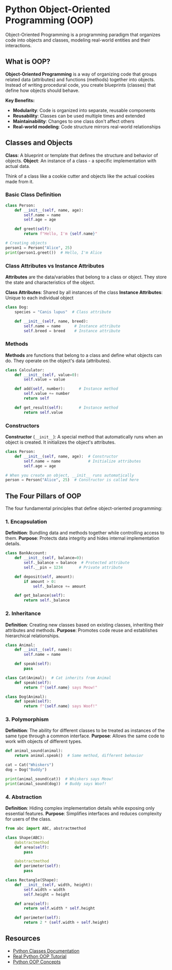 # Python Object-Oriented Programming (OOP)

Object-Oriented Programming is a programming paradigm that organizes code into objects and classes, modeling real-world entities and their interactions.

## What is OOP?

**Object-Oriented Programming** is a way of organizing code that groups related data (attributes) and functions (methods) together into objects. Instead of writing procedural code, you create blueprints (classes) that define how objects should behave.

**Key Benefits:**
- **Modularity**: Code is organized into separate, reusable components
- **Reusability**: Classes can be used multiple times and extended
- **Maintainability**: Changes to one class don't affect others
- **Real-world modeling**: Code structure mirrors real-world relationships

## Classes and Objects

**Class**: A blueprint or template that defines the structure and behavior of objects.
**Object**: An instance of a class - a specific implementation with actual data.

Think of a class like a cookie cutter and objects like the actual cookies made from it.

### Basic Class Definition
```python
class Person:
    def __init__(self, name, age):
        self.name = name
        self.age = age

    def greet(self):
        return f"Hello, I'm {self.name}"

# Creating objects
person1 = Person("Alice", 25)
print(person1.greet())  # Hello, I'm Alice
```

### Class Attributes vs Instance Attributes

**Attributes** are the data/variables that belong to a class or object. They store the state and characteristics of the object.

**Class Attributes**: Shared by all instances of the class
**Instance Attributes**: Unique to each individual object

```python
class Dog:
    species = "Canis lupus"  # Class attribute

    def __init__(self, name, breed):
        self.name = name      # Instance attribute
        self.breed = breed    # Instance attribute
```

### Methods

**Methods** are functions that belong to a class and define what objects can do. They operate on the object's data (attributes).

```python
class Calculator:
    def __init__(self, value=0):
        self.value = value

    def add(self, number):      # Instance method
        self.value += number
        return self

    def get_result(self):       # Instance method
        return self.value
```

### Constructors

**Constructor** (`__init__`): A special method that automatically runs when an object is created. It initializes the object's attributes.

```python
class Person:
    def __init__(self, name, age):  # Constructor
        self.name = name            # Initialize attributes
        self.age = age

# When you create an object, __init__ runs automatically
person = Person("Alice", 25)  # Constructor is called here
```

## The Four Pillars of OOP

The four fundamental principles that define object-oriented programming:

### 1. Encapsulation
**Definition**: Bundling data and methods together while controlling access to them.
**Purpose**: Protects data integrity and hides internal implementation details.
```python
class BankAccount:
    def __init__(self, balance=0):
        self._balance = balance  # Protected attribute
        self.__pin = 1234       # Private attribute

    def deposit(self, amount):
        if amount > 0:
            self._balance += amount

    def get_balance(self):
        return self._balance
```

### 2. Inheritance
**Definition**: Creating new classes based on existing classes, inheriting their attributes and methods.
**Purpose**: Promotes code reuse and establishes hierarchical relationships.
```python
class Animal:
    def __init__(self, name):
        self.name = name

    def speak(self):
        pass

class Cat(Animal):  # Cat inherits from Animal
    def speak(self):
        return f"{self.name} says Meow!"

class Dog(Animal):
    def speak(self):
        return f"{self.name} says Woof!"
```

### 3. Polymorphism
**Definition**: The ability for different classes to be treated as instances of the same type through a common interface.
**Purpose**: Allows the same code to work with objects of different types.
```python
def animal_sound(animal):
    return animal.speak()  # Same method, different behavior

cat = Cat("Whiskers")
dog = Dog("Buddy")

print(animal_sound(cat))  # Whiskers says Meow!
print(animal_sound(dog))  # Buddy says Woof!
```

### 4. Abstraction
**Definition**: Hiding complex implementation details while exposing only essential features.
**Purpose**: Simplifies interfaces and reduces complexity for users of the class.
```python
from abc import ABC, abstractmethod

class Shape(ABC):
    @abstractmethod
    def area(self):
        pass

    @abstractmethod
    def perimeter(self):
        pass

class Rectangle(Shape):
    def __init__(self, width, height):
        self.width = width
        self.height = height

    def area(self):
        return self.width * self.height

    def perimeter(self):
        return 2 * (self.width + self.height)
```

## Resources

- [Python Classes Documentation](https://docs.python.org/3/tutorial/classes.html)
- [Real Python OOP Tutorial](https://realpython.com/python3-object-oriented-programming/)
- [Python OOP Concepts](https://www.programiz.com/python-programming/object-oriented-programming)